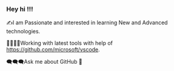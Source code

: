 ### Hey hi !!!

✍I am Passionate and interested in learning New and Advanced technologies.  

👩‍💻👩‍💻Working with latest tools with help of https://github.com/microsoft/vscode.  

🗨🗨🗨Ask me about GitHub 🤞
